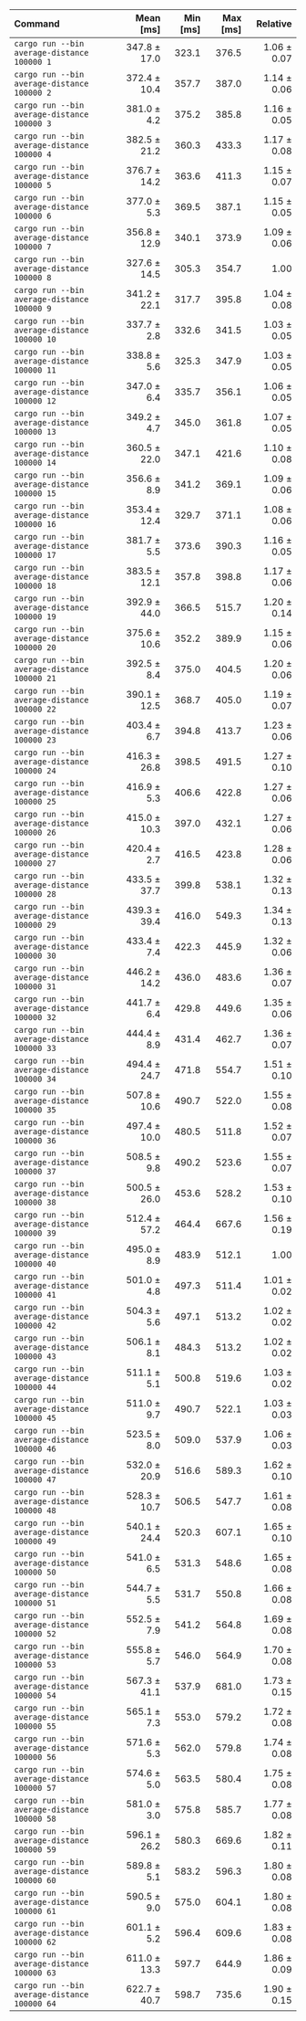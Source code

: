 | Command | Mean [ms] | Min [ms] | Max [ms] | Relative |
|:---|---:|---:|---:|---:|
| `cargo run --bin average-distance 100000 1` | 347.8 ± 17.0 | 323.1 | 376.5 | 1.06 ± 0.07 |
| `cargo run --bin average-distance 100000 2` | 372.4 ± 10.4 | 357.7 | 387.0 | 1.14 ± 0.06 |
| `cargo run --bin average-distance 100000 3` | 381.0 ± 4.2 | 375.2 | 385.8 | 1.16 ± 0.05 |
| `cargo run --bin average-distance 100000 4` | 382.5 ± 21.2 | 360.3 | 433.3 | 1.17 ± 0.08 |
| `cargo run --bin average-distance 100000 5` | 376.7 ± 14.2 | 363.6 | 411.3 | 1.15 ± 0.07 |
| `cargo run --bin average-distance 100000 6` | 377.0 ± 5.3 | 369.5 | 387.1 | 1.15 ± 0.05 |
| `cargo run --bin average-distance 100000 7` | 356.8 ± 12.9 | 340.1 | 373.9 | 1.09 ± 0.06 |
| `cargo run --bin average-distance 100000 8` | 327.6 ± 14.5 | 305.3 | 354.7 | 1.00 |
| `cargo run --bin average-distance 100000 9` | 341.2 ± 22.1 | 317.7 | 395.8 | 1.04 ± 0.08 |
| `cargo run --bin average-distance 100000 10` | 337.7 ± 2.8 | 332.6 | 341.5 | 1.03 ± 0.05 |
| `cargo run --bin average-distance 100000 11` | 338.8 ± 5.6 | 325.3 | 347.9 | 1.03 ± 0.05 |
| `cargo run --bin average-distance 100000 12` | 347.0 ± 6.4 | 335.7 | 356.1 | 1.06 ± 0.05 |
| `cargo run --bin average-distance 100000 13` | 349.2 ± 4.7 | 345.0 | 361.8 | 1.07 ± 0.05 |
| `cargo run --bin average-distance 100000 14` | 360.5 ± 22.0 | 347.1 | 421.6 | 1.10 ± 0.08 |
| `cargo run --bin average-distance 100000 15` | 356.6 ± 8.9 | 341.2 | 369.1 | 1.09 ± 0.06 |
| `cargo run --bin average-distance 100000 16` | 353.4 ± 12.4 | 329.7 | 371.1 | 1.08 ± 0.06 |
| `cargo run --bin average-distance 100000 17` | 381.7 ± 5.5 | 373.6 | 390.3 | 1.16 ± 0.05 |
| `cargo run --bin average-distance 100000 18` | 383.5 ± 12.1 | 357.8 | 398.8 | 1.17 ± 0.06 |
| `cargo run --bin average-distance 100000 19` | 392.9 ± 44.0 | 366.5 | 515.7 | 1.20 ± 0.14 |
| `cargo run --bin average-distance 100000 20` | 375.6 ± 10.6 | 352.2 | 389.9 | 1.15 ± 0.06 |
| `cargo run --bin average-distance 100000 21` | 392.5 ± 8.4 | 375.0 | 404.5 | 1.20 ± 0.06 |
| `cargo run --bin average-distance 100000 22` | 390.1 ± 12.5 | 368.7 | 405.0 | 1.19 ± 0.07 |
| `cargo run --bin average-distance 100000 23` | 403.4 ± 6.7 | 394.8 | 413.7 | 1.23 ± 0.06 |
| `cargo run --bin average-distance 100000 24` | 416.3 ± 26.8 | 398.5 | 491.5 | 1.27 ± 0.10 |
| `cargo run --bin average-distance 100000 25` | 416.9 ± 5.3 | 406.6 | 422.8 | 1.27 ± 0.06 |
| `cargo run --bin average-distance 100000 26` | 415.0 ± 10.3 | 397.0 | 432.1 | 1.27 ± 0.06 |
| `cargo run --bin average-distance 100000 27` | 420.4 ± 2.7 | 416.5 | 423.8 | 1.28 ± 0.06 |
| `cargo run --bin average-distance 100000 28` | 433.5 ± 37.7 | 399.8 | 538.1 | 1.32 ± 0.13 |
| `cargo run --bin average-distance 100000 29` | 439.3 ± 39.4 | 416.0 | 549.3 | 1.34 ± 0.13 |
| `cargo run --bin average-distance 100000 30` | 433.4 ± 7.4 | 422.3 | 445.9 | 1.32 ± 0.06 |
| `cargo run --bin average-distance 100000 31` | 446.2 ± 14.2 | 436.0 | 483.6 | 1.36 ± 0.07 |
| `cargo run --bin average-distance 100000 32` | 441.7 ± 6.4 | 429.8 | 449.6 | 1.35 ± 0.06 |
| `cargo run --bin average-distance 100000 33` | 444.4 ± 8.9 | 431.4 | 462.7 | 1.36 ± 0.07 |
| `cargo run --bin average-distance 100000 34` | 494.4 ± 24.7 | 471.8 | 554.7 | 1.51 ± 0.10 |
| `cargo run --bin average-distance 100000 35` | 507.8 ± 10.6 | 490.7 | 522.0 | 1.55 ± 0.08 |
| `cargo run --bin average-distance 100000 36` | 497.4 ± 10.0 | 480.5 | 511.8 | 1.52 ± 0.07 |
| `cargo run --bin average-distance 100000 37` | 508.5 ± 9.8 | 490.2 | 523.6 | 1.55 ± 0.07 |
| `cargo run --bin average-distance 100000 38` | 500.5 ± 26.0 | 453.6 | 528.2 | 1.53 ± 0.10 |
| `cargo run --bin average-distance 100000 39` | 512.4 ± 57.2 | 464.4 | 667.6 | 1.56 ± 0.19 |
| `cargo run --bin average-distance 100000 40` | 495.0 ± 8.9 | 483.9 | 512.1 | 1.00 |
| `cargo run --bin average-distance 100000 41` | 501.0 ± 4.8 | 497.3 | 511.4 | 1.01 ± 0.02 |
| `cargo run --bin average-distance 100000 42` | 504.3 ± 5.6 | 497.1 | 513.2 | 1.02 ± 0.02 |
| `cargo run --bin average-distance 100000 43` | 506.1 ± 8.1 | 484.3 | 513.2 | 1.02 ± 0.02 |
| `cargo run --bin average-distance 100000 44` | 511.1 ± 5.1 | 500.8 | 519.6 | 1.03 ± 0.02 |
| `cargo run --bin average-distance 100000 45` | 511.0 ± 9.7 | 490.7 | 522.1 | 1.03 ± 0.03 |
| `cargo run --bin average-distance 100000 46` | 523.5 ± 8.0 | 509.0 | 537.9 | 1.06 ± 0.03 |
| `cargo run --bin average-distance 100000 47` | 532.0 ± 20.9 | 516.6 | 589.3 | 1.62 ± 0.10 |
| `cargo run --bin average-distance 100000 48` | 528.3 ± 10.7 | 506.5 | 547.7 | 1.61 ± 0.08 |
| `cargo run --bin average-distance 100000 49` | 540.1 ± 24.4 | 520.3 | 607.1 | 1.65 ± 0.10 |
| `cargo run --bin average-distance 100000 50` | 541.0 ± 6.5 | 531.3 | 548.6 | 1.65 ± 0.08 |
| `cargo run --bin average-distance 100000 51` | 544.7 ± 5.5 | 531.7 | 550.8 | 1.66 ± 0.08 |
| `cargo run --bin average-distance 100000 52` | 552.5 ± 7.9 | 541.2 | 564.8 | 1.69 ± 0.08 |
| `cargo run --bin average-distance 100000 53` | 555.8 ± 5.7 | 546.0 | 564.9 | 1.70 ± 0.08 |
| `cargo run --bin average-distance 100000 54` | 567.3 ± 41.1 | 537.9 | 681.0 | 1.73 ± 0.15 |
| `cargo run --bin average-distance 100000 55` | 565.1 ± 7.3 | 553.0 | 579.2 | 1.72 ± 0.08 |
| `cargo run --bin average-distance 100000 56` | 571.6 ± 5.3 | 562.0 | 579.8 | 1.74 ± 0.08 |
| `cargo run --bin average-distance 100000 57` | 574.6 ± 5.0 | 563.5 | 580.4 | 1.75 ± 0.08 |
| `cargo run --bin average-distance 100000 58` | 581.0 ± 3.0 | 575.8 | 585.7 | 1.77 ± 0.08 |
| `cargo run --bin average-distance 100000 59` | 596.1 ± 26.2 | 580.3 | 669.6 | 1.82 ± 0.11 |
| `cargo run --bin average-distance 100000 60` | 589.8 ± 5.1 | 583.2 | 596.3 | 1.80 ± 0.08 |
| `cargo run --bin average-distance 100000 61` | 590.5 ± 9.0 | 575.0 | 604.1 | 1.80 ± 0.08 |
| `cargo run --bin average-distance 100000 62` | 601.1 ± 5.2 | 596.4 | 609.6 | 1.83 ± 0.08 |
| `cargo run --bin average-distance 100000 63` | 611.0 ± 13.3 | 597.7 | 644.9 | 1.86 ± 0.09 |
| `cargo run --bin average-distance 100000 64` | 622.7 ± 40.7 | 598.7 | 735.6 | 1.90 ± 0.15 |
